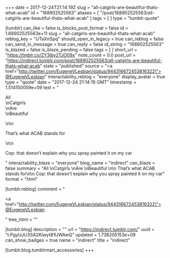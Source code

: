 +++
date = 2017-12-24T21:14:19Z
slug = "all-catgirls-are-beautiful-thats-what-acab"
id = "168902525563"
aliases = [ "/post/168902525563/all-catgirls-are-beautiful-thats-what-acab" ]
tags = [ ]
type = "tumblr-quote"

[tumblr]
can_like = false
is_blocks_post_format = false
id = 1.68902525563e+11
slug = "all-catgirls-are-beautiful-thats-what-acab"
reblog_key = "UTaXnSpq"
should_open_in_legacy = true
can_reblog = false
can_send_in_message = true
can_reply = false
id_string = "168902525563"
is_blazed = false
is_blaze_pending = false
tags = [ ]
short_url = "https://tmblr.co/ZY3jby2TJO09x"
note_count = 0.0
post_url = "https://indirect.tumblr.com/post/168902525563/all-catgirls-are-beautiful-thats-what-acab"
state = "published"
source = "<a href=\"http://twitter.com/EugeneVLesbian/status/944316672453816322\">@EugeneVLesbian</a>"
interactability_reblog = "everyone"
display_avatar = true
type = "quote"
date = "2017-12-24 21:14:19 GMT"
timestamp = 1.514150059e+09
text = "<p>All<br/>\nCatgirls<br/>\nAre<br/>\nBeautiful </p>\n\n<p>That’s what ACAB stands for</p>\n\n<p>Cop: that doesn’t explain why you spray painted it on my car</p>"
interactability_blaze = "everyone"
blog_name = "indirect"
can_blaze = false
summary = "All \nCatgirls \nAre \nBeautiful \n\n That’s what ACAB stands for\n\n Cop: that doesn’t explain why you spray painted it on my car"
format = "html"

[tumblr.reblog]
comment = "<p><a href=\"http://twitter.com/EugeneVLesbian/status/944316672453816322\">@EugeneVLesbian</a></p>"
tree_html = ""

[tumblr.blog]
description = ""
url = "https://indirect.tumblr.com/"
uuid = "t:PgyUJU3SA2Klwyt81UWAwQ"
updated = 1.738205153e+09
can_show_badges = true
name = "indirect"
title = "indirect"

[tumblr.blog.tumblrmart_accessories]
+++
